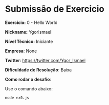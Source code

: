 # Submissão de Exercicio

**Exercicio:** 0 - Hello World

**Nickname:** YgorIsmael

**Nível Técnico:** Iniciante

**Empresa:** None

**Twitter**: https://twitter.com/Ygor_Ismael

**Dificuldade de Resolução:** Baixa

**Como rodar o desafio**: 

Use o comando abaixo: 
```bash
node ex0.js
```